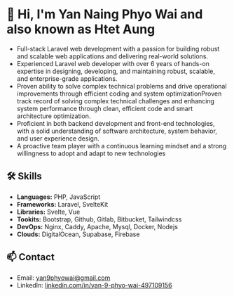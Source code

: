 # 👋 Hi, I'm Yan Naing Phyo Wai and also known as Htet Aung

- Full-stack Laravel web development with a passion for building robust and scalable web applications and delivering real-world solutions.
- Experienced Laravel web developer with over 6 years of hands-on expertise in designing, developing, and maintaining robust, scalable, and enterprise-grade applications.
- Proven ability to solve complex technical problems and drive operational improvements through efficient coding and system optimizationProven track record of solving complex technical challenges and enhancing system performance through clean, efficient code and smart architecture optimization.
- Proficient in both backend development and front-end technologies, with a solid understanding of software architecture, system behavior, and user experience design.
- A proactive team player with a continuous learning mindset and a strong willingness to adopt and adapt to new technologies

<!--
## 🚀 Projects

- [My Portfolio Website](https://myportfolio.com) – A personal website built with Laravel and Vue.
- [Task Manager App](https://github.com/johndoe/task-manager) – A productivity app using Laravel and Inertia.
- [Background Remover](https://github.com/johndoe/bg-remover) – Image background removal using Python and Rembg.
-->

## 🛠️ Skills

- **Languages:** PHP, JavaScript
- **Frameworks:** Laravel, SvelteKit
- **Libraries:** Svelte, Vue
- **Tookits:** Bootstrap, Github, Gitlab, Bitbucket, Tailwindcss
- **DevOps:** Nginx, Caddy, Apache, Mysql, Docker, Nodejs
- **Clouds:** DigitalOcean, Supabase, Firebase
  
<!--
## 📈 GitHub Stats

![GitHub Stats](https://github-readme-stats.vercel.app/api?username=johndoe&show_icons=true)
-->


## 📫 Contact

- Email: yan9phyowai@gmail.com
- LinkedIn: [linkedin.com/in/yan-9-phyo-wai-497109156](https://linkedin.com/in/yan-9-phyo-wai-497109156)

<!--
**jb-mm/jb-mm** is a ✨ _special_ ✨ repository because its `README.md` (this file) appears on your GitHub profile.

Here are some ideas to get you started:

- 🔭 I’m currently working on ...
- 🌱 I’m currently learning ...
- 👯 I’m looking to collaborate on ...
- 🤔 I’m looking for help with ...
- 💬 Ask me about ...
- 📫 How to reach me: ...
- 😄 Pronouns: ...
- ⚡ Fun fact: ...
-->
